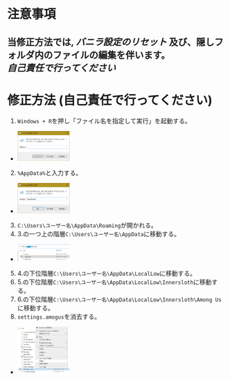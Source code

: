 # 注意事項
## 当修正方法では, _バニラ設定のリセット_ 及び、隠しフォルダ内のファイルの編集を伴います。<br>_自己責任で行ってください_

# 修正方法 (**自己責任で行ってください**)
1. ``Windows + R``を押し「ファイル名を指定して実行」を起動する。
  - <img src="Assets/215104613-36a7204b-3956-4363-b589-ed0a88a05136.png" alt="Victoria_T修正方法" title="Victoria_T修正方法" width="25%" height="25%">
2. ``%AppData%``と入力する。
  - <img src="Assets/215104836-0e95f173-a2b4-4de0-856f-b43f408059d7.png" alt="Victoria_T修正方法" title="Victoria_T修正方法" width="25%" height="25%">
3. ``C:\Users\ユーザー名\AppData\Roaming``が開かれる。
4. 3.の一つ上の階層``C:\Users\ユーザー名\AppData``に移動する。
  - <img src="Assets/215104999-66342492-6c74-4f9d-9b4a-1c24877dd0c9.png" alt="Victoria_T修正方法" title="Victoria_T修正方法" width="25%" height="25%">
5. 4.の下位階層``C:\Users\ユーザー名\AppData\LocalLow``に移動する。
6. 5.の下位階層``C:\Users\ユーザー名\AppData\LocalLow\Innersloth``に移動する。
7. 6.の下位階層``C:\Users\ユーザー名\AppData\LocalLow\Innersloth\Among Us``に移動する。
8. ``settings.amogus``を消去する。
  - <img src="Assets/215105036-85c602d6-478d-4e51-bae7-cf2659c648d9.png" alt="Victoria_T修正方法" title="Victoria_T修正方法" width="25%" height="25%">